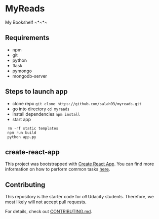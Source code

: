 # MyReads
My Bookshelf ~*~*~

## Requirements
+ npm
+ git
+ python
+ flask
+ pymongo
+ mongodb-server

## Steps to launch app
+ clone repo
`git clone https://github.com/salah93/myreads.git`
+ go into directory
`cd myreads`
+ install dependencies
`npm install`
+ start app
```
 rm -rf static templates
 npm run build
 python app.py
```

## create-react-app

This project was bootstrapped with [Create React App](https://github.com/facebookincubator/create-react-app). You can find more information on how to perform common tasks [here](https://github.com/facebookincubator/create-react-app/blob/master/packages/react-scripts/template/README.md).

## Contributing

This repository is the starter code for _all_ Udacity students. Therefore, we most likely will not accept pull requests.

For details, check out [CONTRIBUTING.md](CONTRIBUTING.md).
